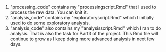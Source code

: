 1. "processing_code" contains my "processingscript.Rmd" that I used to process the raw data. You can knit it.
2. "analysis_code" contains my "exploratoryscript.Rmd" which I initially used to do some exploratory analysis.
3. "analysis_code" also contains my "analysisscript.Rmd" which I ran to do analysis. That is also the task for Part3 of the project. This Rmd file will continue to grow as I keep doing more advanced analysis in next few days.